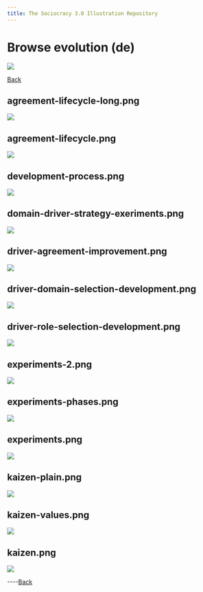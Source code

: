 ```yaml
---
title: The Sociocracy 3.0 Illustration Repository
---
```


# Browse evolution (de)

![](/img/de-48px.png)

[Back](index-de.html)

## agreement-lifecycle-long.png

[![](/img/de/evolution/agreement-lifecycle-long.png)](/img/de/evolution/agreement-lifecycle-long.png)

## agreement-lifecycle.png

[![](/img/de/evolution/agreement-lifecycle.png)](/img/de/evolution/agreement-lifecycle.png)

## development-process.png

[![](/img/de/evolution/development-process.png)](/img/de/evolution/development-process.png)

## domain-driver-strategy-exeriments.png

[![](/img/de/evolution/domain-driver-strategy-exeriments.png)](/img/de/evolution/domain-driver-strategy-exeriments.png)

## driver-agreement-improvement.png

[![](/img/de/evolution/driver-agreement-improvement.png)](/img/de/evolution/driver-agreement-improvement.png)

## driver-domain-selection-development.png

[![](/img/de/evolution/driver-domain-selection-development.png)](/img/de/evolution/driver-domain-selection-development.png)

## driver-role-selection-development.png

[![](/img/de/evolution/driver-role-selection-development.png)](/img/de/evolution/driver-role-selection-development.png)

## experiments-2.png

[![](/img/de/evolution/experiments-2.png)](/img/de/evolution/experiments-2.png)

## experiments-phases.png

[![](/img/de/evolution/experiments-phases.png)](/img/de/evolution/experiments-phases.png)

## experiments.png

[![](/img/de/evolution/experiments.png)](/img/de/evolution/experiments.png)

## kaizen-plain.png

[![](/img/de/evolution/kaizen-plain.png)](/img/de/evolution/kaizen-plain.png)

## kaizen-values.png

[![](/img/de/evolution/kaizen-values.png)](/img/de/evolution/kaizen-values.png)

## kaizen.png

[![](/img/de/evolution/kaizen.png)](/img/de/evolution/kaizen.png)

----[Back](index-de.html)
